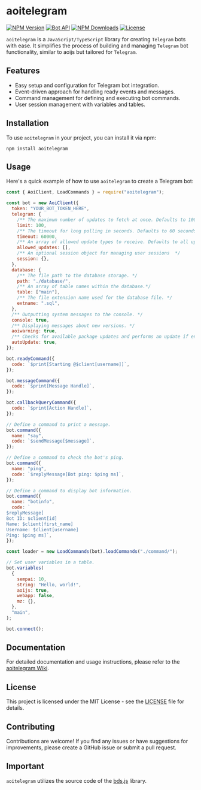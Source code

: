 # aoitelegram

[![NPM Version](https://img.shields.io/npm/v/aoitelegram)](https://www.npmjs.com/package/aoitelegram)
[![Bot API](https://img.shields.io/badge/Bot%20API-v.6.9-00aced.svg?style=flat-square&logo=telegram)](https://core.telegram.org/bots/api)
[![NPM Downloads](https://img.shields.io/npm/dt/aoitelegram.svg?maxAge=3600)](https://www.npmjs.com/package/aoitelegram)
[![License](https://img.shields.io/npm/l/aoitelegram)](https://github.com/Sempai-07/aoitelegram/blob/main/LICENSE)

`aoitelegram` is a `JavaScript/TypeScript` library for creating `Telegram` bots with ease. It simplifies the process of building and managing `Telegram` bot functionality, similar to aoijs but tailored for `Telegram`.

## Features

- Easy setup and configuration for Telegram bot integration.
- Event-driven approach for handling ready events and messages.
- Command management for defining and executing bot commands.
- User session management with variables and tables.

## Installation

To use `aoitelegram` in your project, you can install it via npm:

```shell
npm install aoitelegram
```

## Usage

Here's a quick example of how to use `aoitelegram` to create a Telegram bot:

```javascript
const { AoiClient, LoadCommands } = require("aoitelegram");

const bot = new AoiClient({
  token: "YOUR_BOT_TOKEN_HERE",
  telegram: {
    /** The maximum number of updates to fetch at once. Defaults to 100. */
    limit: 100,
    /** The timeout for long polling in seconds. Defaults to 60 seconds. */
    timeout: 60000,
    /** An array of allowed update types to receive. Defaults to all updates. */
    allowed_updates: [],
    /** An optional session object for managing user sessions  */
    session: {},
  },
  database: {
    /** The file path to the database storage. */
    path: "./database/",
    /** An array of table names within the database.*/
    table: ["main"],
    /** The file extension name used for the database file. */
    extname: ".sql",
  },
  /** Outputting system messages to the console. */
  console: true,
  /** Displaying messages about new versions. */
  aoiwarning: true,
  /** Checks for available package updates and performs an update if enabled */
  autoUpdate: true,
});

bot.readyCommand({
  code: `$print[Starting @$client[username]]`,
});

bot.messageCommand({
  code: `$print[Message Handle]`,
});

bot.callbackQueryCommand({
  code: `$print[Action Handle]`,
});

// Define a command to print a message.
bot.command({
  name: "say",
  code: `$sendMessage[$message]`,
});

// Define a command to check the bot's ping.
bot.command({
  name: "ping",
  code: `$replyMessage[Bot ping: $ping ms]`,
});

// Define a command to display bot information.
bot.command({
  name: "botinfo",
  code: `
$replyMessage[
Bot ID: $client[id]
Name: $client[first_name]
Username: $client[username]
Ping: $ping ms]`,
});

const loader = new LoadCommands(bot).loadCommands("./command/");

// Set user variables in a table.
bot.variables(
  {
    sempai: 10,
    string: "Hello, world!",
    aoijs: true,
    webapp: false,
    mz: {},
  },
  "main",
);

bot.connect();
```

## Documentation

For detailed documentation and usage instructions, please refer to the [aoitelegram Wiki](https://aoitelegram-dev.surge.sh/).

## License

This project is licensed under the MIT License - see the [LICENSE](https://github.com/Sempai-07/aoitelegram/blob/main/LICENSE) file for details.

## Contributing

Contributions are welcome! If you find any issues or have suggestions for improvements, please create a GitHub issue or submit a pull request.

## Important

`aoitelegram` utilizes the source code of the [bds.js](https://www.npmjs.com/package/bds.js) library.
